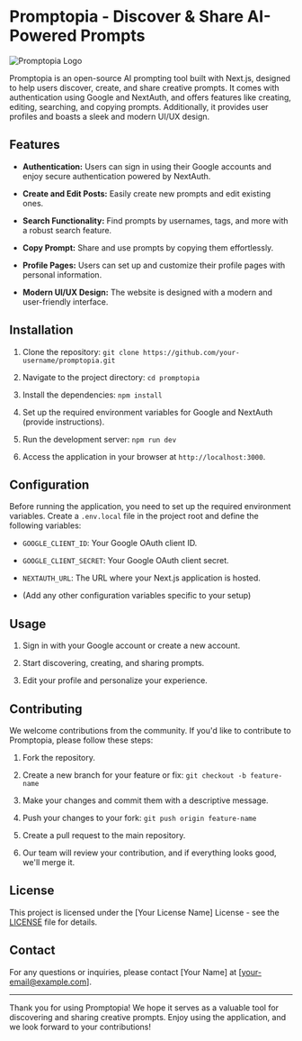 # Promptopia - Discover & Share AI-Powered Prompts

![Promptopia Logo](https://i.ibb.co/cFqH98j/promptopia.png)


Promptopia is an open-source AI prompting tool built with Next.js, designed to help users discover, create, and share creative prompts. It comes with authentication using Google and NextAuth, and offers features like creating, editing, searching, and copying prompts. Additionally, it provides user profiles and boasts a sleek and modern UI/UX design.

## Features

- **Authentication:** Users can sign in using their Google accounts and enjoy secure authentication powered by NextAuth.

- **Create and Edit Posts:** Easily create new prompts and edit existing ones.

- **Search Functionality:** Find prompts by usernames, tags, and more with a robust search feature.

- **Copy Prompt:** Share and use prompts by copying them effortlessly.

- **Profile Pages:** Users can set up and customize their profile pages with personal information.

- **Modern UI/UX Design:** The website is designed with a modern and user-friendly interface.

## Installation

1. Clone the repository: `git clone https://github.com/your-username/promptopia.git`

2. Navigate to the project directory: `cd promptopia`

3. Install the dependencies: `npm install`

4. Set up the required environment variables for Google and NextAuth (provide instructions).

5. Run the development server: `npm run dev`

6. Access the application in your browser at `http://localhost:3000`.

## Configuration

Before running the application, you need to set up the required environment variables. Create a `.env.local` file in the project root and define the following variables:

- `GOOGLE_CLIENT_ID`: Your Google OAuth client ID.

- `GOOGLE_CLIENT_SECRET`: Your Google OAuth client secret.

- `NEXTAUTH_URL`: The URL where your Next.js application is hosted.

- (Add any other configuration variables specific to your setup)

## Usage

1. Sign in with your Google account or create a new account.

2. Start discovering, creating, and sharing prompts.

3. Edit your profile and personalize your experience.

## Contributing

We welcome contributions from the community. If you'd like to contribute to Promptopia, please follow these steps:

1. Fork the repository.

2. Create a new branch for your feature or fix: `git checkout -b feature-name`

3. Make your changes and commit them with a descriptive message.

4. Push your changes to your fork: `git push origin feature-name`

5. Create a pull request to the main repository.

6. Our team will review your contribution, and if everything looks good, we'll merge it.

## License

This project is licensed under the [Your License Name] License - see the [LICENSE](LICENSE) file for details.

## Contact

For any questions or inquiries, please contact [Your Name] at [your-email@example.com].

---

Thank you for using Promptopia! We hope it serves as a valuable tool for discovering and sharing creative prompts. Enjoy using the application, and we look forward to your contributions!
